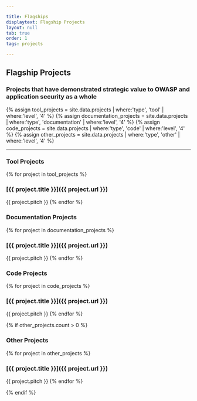 ```yaml
---

title: Flagships
displaytext: Flagship Projects
layout: null
tab: true
order: 1
tags: projects

---
```


## Flagship Projects
### Projects that have demonstrated strategic value to OWASP and application security as a whole

{% assign tool_projects = site.data.projects | where:'type', 'tool' | where:'level', '4' %}
{% assign documentation_projects = site.data.projects | where:'type', 'documentation' | where:'level', '4' %}
{% assign code_projects = site.data.projects | where:'type', 'code' | where:'level', '4' %}
{% assign other_projects = site.data.projects | where:'type', 'other' | where:'level', '4' %}

***
### Tool Projects

{% for project in tool_projects %}
### [{{ project.title }}]({{ project.url }})
{{ project.pitch }}
{% endfor %}

### Documentation Projects 

{% for project in documentation_projects %}
### [{{ project.title }}]({{ project.url }})
{{ project.pitch }}
{% endfor %}

### Code Projects

{% for project in code_projects %}
### [{{ project.title }}]({{ project.url }})
{{ project.pitch }}
{% endfor %}

{% if other_projects.count > 0 %}
### Other Projects

{% for project in other_projects %}
### [{{ project.title }}]({{ project.url }})
{{ project.pitch }}
{% endfor %}

{% endif %}
